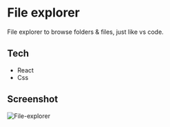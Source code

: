 # File explorer

File explorer to browse folders & files, just like vs code.

## Tech

- React
- Css

## Screenshot

![File-explorer](https://github.com/anandbaraik/mcr-questions/assets/31516195/7c953508-a4ad-4adf-9501-2062e7ca7d8a)
